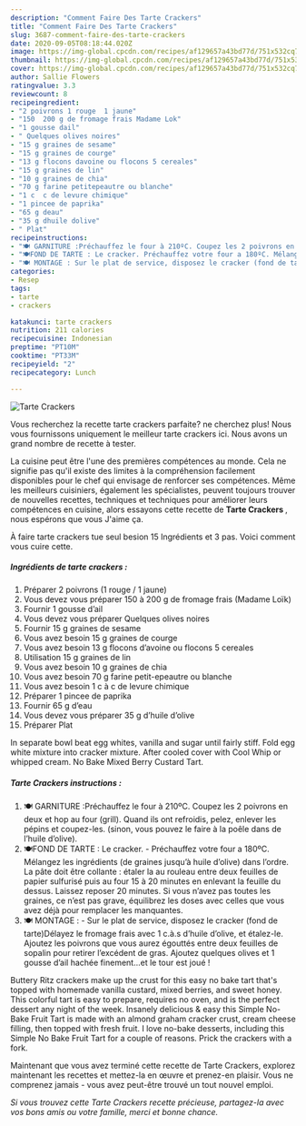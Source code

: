 ```yaml
---
description: "Comment Faire Des Tarte Crackers"
title: "Comment Faire Des Tarte Crackers"
slug: 3687-comment-faire-des-tarte-crackers
date: 2020-09-05T08:18:44.020Z
image: https://img-global.cpcdn.com/recipes/af129657a43bd77d/751x532cq70/tarte-crackers-photo-principale-de-la-recette.jpg
thumbnail: https://img-global.cpcdn.com/recipes/af129657a43bd77d/751x532cq70/tarte-crackers-photo-principale-de-la-recette.jpg
cover: https://img-global.cpcdn.com/recipes/af129657a43bd77d/751x532cq70/tarte-crackers-photo-principale-de-la-recette.jpg
author: Sallie Flowers
ratingvalue: 3.3
reviewcount: 8
recipeingredient:
- "2 poivrons 1 rouge  1 jaune"
- "150  200 g de fromage frais Madame Lok"
- "1 gousse dail"
- " Quelques olives noires"
- "15 g graines de sesame"
- "15 g graines de courge"
- "13 g flocons davoine ou flocons 5 cereales"
- "15 g graines de lin"
- "10 g graines de chia"
- "70 g farine petitepeautre ou blanche"
- "1 c  c de levure chimique"
- "1 pincee de paprika"
- "65 g deau"
- "35 g dhuile dolive"
- " Plat"
recipeinstructions:
- "🍽 GARNITURE :Préchauffez le four à 210ºC. Coupez les 2 poivrons en deux et hop au four (grill). Quand ils ont refroidis, pelez, enlever les pépins et coupez-les. (sinon, vous pouvez le faire à la poêle dans de l’huile d’olive)."
- "🍽FOND DE TARTE : Le cracker. Préchauffez votre four a 180ºC. Mélangez les ingrédients (de graines jusqu’à huile d’olive) dans l’ordre. La pâte doit être collante : étaler la au rouleau entre deux feuilles de papier sulfurisé puis au four 15 à 20 minutes en enlevant la feuille du dessus. Laissez reposer 20 minutes. Si vous n’avez pas toutes les graines, ce n’est pas grave, équilibrez les doses avec celles que vous avez déjà pour remplacer les manquantes."
- "🍽 MONTAGE : Sur le plat de service, disposez le cracker (fond de tarte)Délayez le fromage frais avec 1 c.à.s d’huile d’olive, et étalez-le. Ajoutez les poivrons que vous aurez égouttés entre deux feuilles de sopalin pour retirer l’excédent de gras. Ajoutez quelques olives et 1 gousse d’ail hachée finement...et le tour est joué !"
categories:
- Resep
tags:
- tarte
- crackers

katakunci: tarte crackers 
nutrition: 211 calories
recipecuisine: Indonesian
preptime: "PT10M"
cooktime: "PT33M"
recipeyield: "2"
recipecategory: Lunch

---
```



![Tarte Crackers](https://img-global.cpcdn.com/recipes/af129657a43bd77d/751x532cq70/tarte-crackers-photo-principale-de-la-recette.jpg)

Vous recherchez la recette tarte crackers parfaite? ne cherchez plus! Nous vous fournissons uniquement le meilleur tarte crackers ici. Nous avons un grand nombre de recette à tester.

La cuisine peut être l'une des premières compétences au monde. Cela ne signifie pas qu'il existe des limites à la compréhension facilement disponibles pour le chef qui envisage de renforcer ses compétences. Même les meilleurs cuisiniers, également les spécialistes, peuvent toujours trouver de nouvelles recettes, techniques et techniques pour améliorer leurs compétences en cuisine, alors essayons cette recette de <strong> Tarte Crackers </strong>, nous espérons que vous J'aime ça.

<!--inarticleads1-->

À faire tarte crackers tue seul besion 15 Ingrédients et 3 pas. Voici comment vous cuire cette.

##### Ingrédients de tarte crackers :

1. Préparer 2 poivrons (1 rouge / 1 jaune)
1. Vous devez vous préparer 150 à 200 g de fromage frais (Madame Loïk)
1. Fournir 1 gousse d’ail
1. Vous devez vous préparer  Quelques olives noires
1. Fournir 15 g graines de sesame
1. Vous avez besoin 15 g graines de courge
1. Vous avez besoin 13 g flocons d’avoine ou flocons 5 cereales
1. Utilisation 15 g graines de lin
1. Vous avez besoin 10 g graines de chia
1. Vous avez besoin 70 g farine petit-epeautre ou blanche
1. Vous avez besoin 1 c à c de levure chimique
1. Préparer 1 pincee de paprika
1. Fournir 65 g d’eau
1. Vous devez vous préparer 35 g d’huile d’olive
1. Préparer  Plat


In separate bowl beat egg whites, vanilla and sugar until fairly stiff. Fold egg white mixture into cracker mixture. After cooled cover with Cool Whip or whipped cream. No Bake Mixed Berry Custard Tart. 

<!--inarticleads2-->

##### Tarte Crackers instructions :

1. 🍽 GARNITURE :Préchauffez le four à 210ºC. Coupez les 2 poivrons en deux et hop au four (grill). Quand ils ont refroidis, pelez, enlever les pépins et coupez-les. (sinon, vous pouvez le faire à la poêle dans de l’huile d’olive).
1. 🍽FOND DE TARTE : Le cracker. - Préchauffez votre four a 180ºC. Mélangez les ingrédients (de graines jusqu’à huile d’olive) dans l’ordre. La pâte doit être collante : étaler la au rouleau entre deux feuilles de papier sulfurisé puis au four 15 à 20 minutes en enlevant la feuille du dessus. Laissez reposer 20 minutes. Si vous n’avez pas toutes les graines, ce n’est pas grave, équilibrez les doses avec celles que vous avez déjà pour remplacer les manquantes.
1. 🍽 MONTAGE : - Sur le plat de service, disposez le cracker (fond de tarte)Délayez le fromage frais avec 1 c.à.s d’huile d’olive, et étalez-le. Ajoutez les poivrons que vous aurez égouttés entre deux feuilles de sopalin pour retirer l’excédent de gras. Ajoutez quelques olives et 1 gousse d’ail hachée finement...et le tour est joué !


Buttery Ritz crackers make up the crust for this easy no bake tart that&#39;s topped with homemade vanilla custard, mixed berries, and sweet honey. This colorful tart is easy to prepare, requires no oven, and is the perfect dessert any night of the week. Insanely delicious &amp; easy this Simple No-Bake Fruit Tart is made with an almond graham cracker crust, cream cheese filling, then topped with fresh fruit. I love no-bake desserts, including this Simple No Bake Fruit Tart for a couple of reasons. Prick the crackers with a fork. 

<!--inarticleads1-->

<p>
Maintenant que vous avez terminé cette recette de Tarte Crackers, explorez maintenant les recettes et mettez-la en œuvre et prenez-en plaisir. Vous ne comprenez jamais - vous avez peut-être trouvé un tout nouvel emploi.
</p>

<p>
<i>Si vous trouvez cette Tarte Crackers recette précieuse, partagez-la avec vos bons amis ou votre famille, merci et bonne chance.</i>
</p>
